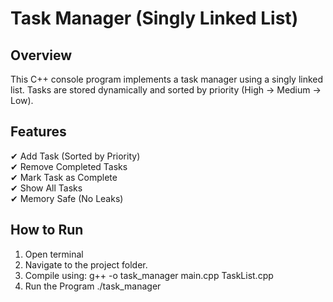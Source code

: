 # Task Manager (Singly Linked List)

## Overview
This C++ console program implements a task manager using a singly linked list. Tasks are stored dynamically and sorted by priority (High → Medium → Low).

## Features
✔ Add Task (Sorted by Priority)  
✔ Remove Completed Tasks  
✔ Mark Task as Complete  
✔ Show All Tasks  
✔ Memory Safe (No Leaks)  

## How to Run
1. Open terminal
2. Navigate to the project folder.
3. Compile using:
 g++ -o task_manager main.cpp TaskList.cpp
5. Run the Program 
./task_manager
